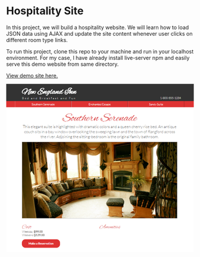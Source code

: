 # Hospitality Site

In this project, we will build a hospitality website. We will learn how to load JSON data using AJAX and update the site content whenever user clicks on different room type links.

To run this project, clone this repo to your machine and run in your localhost environment. For my case, I have already install live-server npm and easily serve this demo website from same directory.

[View demo site here.](https://webdevtuts.github.io/hospitality_site/)

![Preview](screenshot.png)
